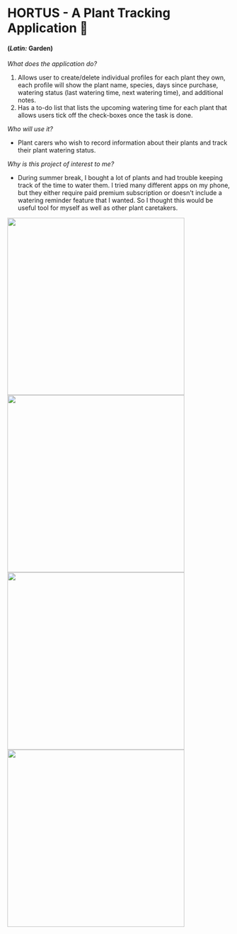 # HORTUS - A Plant Tracking Application 🌱
#### (*Latin:* Garden)


*What does the application do?*
1) Allows user to create/delete individual profiles for each plant they own, 
each profile will show the plant name, species, days since purchase, watering status
   (last watering time, next watering time), and additional notes.
2) Has a to-do list that lists the upcoming watering time for each plant that allows 
users tick off the check-boxes once the task is done.


*Who will use it?*

 - Plant carers who wish to record information about their plants and 
track their plant watering status.


*Why is this project of interest to me?*

- During summer break, I bought a lot of plants and had trouble keeping track of the time to water them. 
I tried many different apps on my phone, but they either require paid premium subscription
or doesn't include a watering reminder feature that I wanted. So I thought this would be useful tool for 
myself as well as other plant caretakers.

<img src="https://github.com/lhan0903/HortusApp/blob/master/images/demo1.png?raw=true" width=400px>
<img src="https://github.com/lhan0903/HortusApp/blob/master/images/demo2.png?raw=true" width=400px>
<img src="https://github.com/lhan0903/HortusApp/blob/master/images/demo3.png?raw=true" width=400px>
<img src="https://github.com/lhan0903/HortusApp/blob/master/images/demo4.png?raw=true" width=400px>
